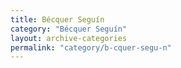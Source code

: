 ```yaml
---
title: Bécquer Seguín
category: "Bécquer Seguín"
layout: archive-categories
permalink: "category/b-cquer-segu-n"
---
```

